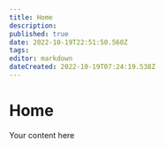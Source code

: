 ```yaml
---
title: Home
description: 
published: true
date: 2022-10-19T22:51:50.560Z
tags: 
editor: markdown
dateCreated: 2022-10-19T07:24:19.538Z
---
```


# Home
Your content here